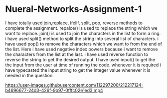 # Nueral-Networks-Assignment-1
I have totally used join,replace, ifelif, split, pop, reverse methods to complete the assignment. repalce() is used to replace the string which we want to replace. join() is used to join the characters in the list to form a ring. i have used split() method to split the string into several list of characters. i have used pop() to remove the characters which we want to from the end of the list. Here i have used negative index powers because i want to remove the characters from the list at the last. i have used reverse function to reverse the string to get the desired output. I have used input() to get the the input from the user at time of running the code. whenever it is required i have typecasted the input string to get the integer value whenever it is needed in the question.



https://user-images.githubusercontent.com/112297200/212217124-b4696677-24d3-426f-9b97-0fffc02e1ed3.mp4

